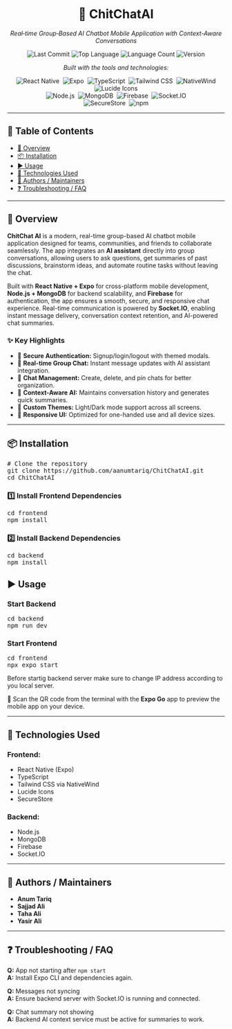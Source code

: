 
<div align="center">
  
<h1>💬 ChitChatAI</h1>
<p><em>Real‑time Group‑Based AI Chatbot Mobile Application with Context-Aware Conversations</em></p>
<!-- <p><strong>Built with React Native + Expo + Node.js + MongoDB + Firebase</strong></p> -->


<!-- Project Badges -->
<p>
  <img src="https://img.shields.io/github/last-commit/aanumtariq/ChitChatAI?style=flat&logo=git&logoColor=white&color=0080ff" alt="Last Commit">
  <img src="https://img.shields.io/github/languages/top/aanumtariq/ChitChatAI?style=flat&color=0080ff" alt="Top Language">
  <img src="https://img.shields.io/github/languages/count/aanumtariq/ChitChatAI?style=flat&color=0080ff" alt="Language Count">
<!--   <img src="https://img.shields.io/badge/License-MIT-green.svg" alt="MIT License"> -->
  <img src="https://img.shields.io/badge/Version-1.0.0-blue" alt="Version">
</p>

<p><em>Built with the tools and technologies:</em></p>

<!-- Frontend -->
<img alt="React Native" src="https://img.shields.io/badge/React%20Native-61DAFB.svg?style=flat&logo=react&logoColor=black" class="inline-block mx-1" style="margin: 0px 2px;">
<img alt="Expo" src="https://img.shields.io/badge/Expo-000020.svg?style=flat&logo=expo&logoColor=white" class="inline-block mx-1" style="margin: 0px 2px;">
<img alt="TypeScript" src="https://img.shields.io/badge/TypeScript-3178C6.svg?style=flat&logo=typescript&logoColor=white" class="inline-block mx-1" style="margin: 0px 2px;">
<img alt="Tailwind CSS" src="https://img.shields.io/badge/Tailwind_CSS-06B6D4.svg?style=flat&logo=tailwindcss&logoColor=white" class="inline-block mx-1" style="margin: 0px 2px;">
<img alt="NativeWind" src="https://img.shields.io/badge/NativeWind-38B2AC.svg?style=flat" class="inline-block mx-1" style="margin: 0px 2px;">
<img alt="Lucide Icons" src="https://img.shields.io/badge/Lucide_Icons-000000.svg?style=flat" class="inline-block mx-1" style="margin: 0px 2px;">
<br>

<!-- Backend -->
<img alt="Node.js" src="https://img.shields.io/badge/Node.js-339933.svg?style=flat&logo=node.js&logoColor=white" class="inline-block mx-1" style="margin: 0px 2px;">
<img alt="MongoDB" src="https://img.shields.io/badge/MongoDB-47A248.svg?style=flat&logo=mongodb&logoColor=white" class="inline-block mx-1" style="margin: 0px 2px;">
<img alt="Firebase" src="https://img.shields.io/badge/Firebase-FFCA28.svg?style=flat&logo=firebase&logoColor=black" class="inline-block mx-1" style="margin: 0px 2px;">
<img alt="Socket.IO" src="https://img.shields.io/badge/Socket.IO-010101.svg?style=flat&logo=socketdotio&logoColor=white" class="inline-block mx-1" style="margin: 0px 2px;">
<br>

<!-- Utilities -->
<img alt="SecureStore" src="https://img.shields.io/badge/SecureStore-FFA500.svg?style=flat" class="inline-block mx-1" style="margin: 0px 2px;">
<img alt="npm" src="https://img.shields.io/badge/npm-CB3837.svg?style=flat&logo=npm&logoColor=white" class="inline-block mx-1" style="margin: 0px 2px;">



</div>

<hr>

<h2>📑 Table of Contents</h2>
<ul>
  <li><a href="#overview">📖 Overview</a></li>
  <li><a href="#installation">📦 Installation</a></li>
  <li><a href="#usage">▶️ Usage</a></li>
  <li><a href="#technologies">🔧 Technologies Used</a></li>
<!--   <li><a href="#contributing">🤝 Contributing</a></li> -->
<!--   <li><a href="#license">📜 License</a></li> -->
  <li><a href="#authors">👤 Authors / Maintainers</a></li>

  <li><a href="#faq">❓ Troubleshooting / FAQ</a></li>
</ul>

<hr>

<h2 id="overview">📖 Overview</h2>
<p>
<strong>ChitChat AI</strong> is a modern, real-time group-based AI chatbot mobile application designed for teams, communities, and friends to collaborate seamlessly. The app integrates an <strong>AI assistant</strong> directly into group conversations, allowing users to ask questions, get summaries of past discussions, brainstorm ideas, and automate routine tasks without leaving the chat.
</p>

<p>
Built with <strong>React Native + Expo</strong> for cross-platform mobile development, <strong>Node.js + MongoDB</strong> for backend scalability, and <strong>Firebase</strong> for authentication, the app ensures a smooth, secure, and responsive chat experience. Real-time communication is powered by <strong>Socket.IO</strong>, enabling instant message delivery, conversation context retention, and AI-powered chat summaries.
</p>

<h3>✨ Key Highlights</h3>
<ul>
  <li>🔐 <strong>Secure Authentication:</strong> Signup/login/logout with themed modals.</li>
  <li>💬 <strong>Real-time Group Chat:</strong> Instant message updates with AI assistant integration.</li>
  <li>📌 <strong>Chat Management:</strong> Create, delete, and pin chats for better organization.</li>
  <li>🧠 <strong>Context-Aware AI:</strong> Maintains conversation history and generates quick summaries.</li>
  <li>🎨 <strong>Custom Themes:</strong> Light/Dark mode support across all screens.</li>
  <li>📱 <strong>Responsive UI:</strong> Optimized for one-handed use and all device sizes.</li>
</ul>

<hr>

<h2 id="installation">📦 Installation</h2>
<pre>
# Clone the repository
git clone https://github.com/aanumtariq/ChitChatAI.git
cd ChitChatAI
</pre>

<h3>1️⃣ Install Frontend Dependencies</h3>
<pre>
cd frontend
npm install
</pre>

<h3>2️⃣ Install Backend Dependencies</h3>
<pre>
cd backend
npm install
</pre>

<h2 id="usage">▶️ Usage</h2>

<h3>Start Backend</h3>
<pre>
cd backend
npm run dev
</pre>

<h3>Start Frontend</h3>
<pre>
cd frontend
npx expo start
</pre>
<p>Before startig backend server make sure to change IP address according to you local server.</p>
<p>📱 Scan the QR code from the terminal with the <strong>Expo Go</strong> app to preview the mobile app on your device.</p>

<hr>

<h2 id="technologies">🔧 Technologies Used</h2>

<h3>Frontend:</h3>
<ul>
  <li>React Native (Expo)</li>
  <li>TypeScript</li>
  <li>Tailwind CSS via NativeWind</li>
  <li>Lucide Icons</li>
  <li>SecureStore</li>
</ul>

<h3>Backend:</h3>
<ul>
  <li>Node.js</li>
  <li>MongoDB</li>
  <li>Firebase</li>
  <li>Socket.IO</li>
</ul>

<!-- <hr>

 <h2 id="contributing">🤝 Contributing</h2>
<p>We welcome contributions! Fork the repo, make your changes, and submit a PR.  
Please follow the existing coding style and ensure documentation is updated.</p>

 <hr> -->

<!-- <h2 id="license">📜 License</h2> -->
<!-- <p>Licensed under the <strong>MIT License</strong>.</p> -->

<hr>

<h2 id="authors">👤 Authors / Maintainers</h2>
<ul>
  <li><strong>Anum Tariq</strong></li>
  <li><strong>Sajjad Ali</strong></li>
  <li><strong>Taha Ali</strong></li>
  <li><strong>Yasir Ali</strong></li>
</ul>

<!--  <hr>

<h2 id="acknowledgements">🙏 Acknowledgements</h2>
<ul>
  <li>React Native Community</li>
  <li>OpenAI for AI feature inspiration</li>
  <li>Expo team</li>
<!--   <li>MongoDB, Node.js, Firebase, and Socket.IO contributors</li> -->
<!-- </ul> -->

<hr>


<h2 id="faq">❓ Troubleshooting / FAQ</h2>
<p><strong>Q:</strong> App not starting after <code>npm start</code><br>
<strong>A:</strong> Install Expo CLI and dependencies again.</p>

<p><strong>Q:</strong> Messages not syncing<br>
<strong>A:</strong> Ensure backend server with Socket.IO is running and connected.</p>

<p><strong>Q:</strong> Chat summary not showing<br>
<strong>A:</strong> Backend AI context service must be active for summaries to work.</p>

</body>
</html>
